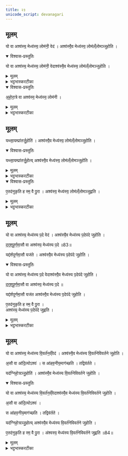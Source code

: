 ```yaml
---
title: २३
unicode_script: devanagari
---
```

## मूलम्
यो वा अश्व॑स्य॒ मेध्य॑स्य॒ लोम॑नी॒ वेद॑ ।
अश्व॑स्यै॒व मेध्य॑स्य॒ लोम॑ल्ँलोमञ्जुहोति ।
<details open><summary>विश्वास-प्रस्तुतिः</summary>

यो वा अश्व॑स्य॒ मेध्य॑स्य॒ लोम॑नी॒ वेदाश्व॑स्यै॒व मेध्य॑स्य॒ लोम॑ल्ँलोमञ्जुहोति ।
</details>

<details><summary>मूलम्</summary>

यो वा अश्व॑स्य॒ मेध्य॑स्य॒ लोम॑नी॒ वेदाश्व॑स्यै॒व मेध्य॑स्य॒ लोम॑ल्ँलोमञ्जुहोति ।
</details>

<details><summary>भट्टभास्करटीका</summary>

1यो वा इत्यादि ॥ अहोरात्रादीनां अश्वावयवरूपणेन अश्वः स्तूयते । इत्थमिदं ज्ञातव्यमिति स्तुतिफलम् । अश्वस्य मेधार्हस्य संवत्सरप्रजापत्यात्मनः लोम्नोर्वेदिता तस्य लोम्नि लोम्नि सर्वेषु लोमसु होता बह्वीनामाहुतीनां होता भवति, आहुतिभूयस्त्वात् फलभूयस्त्वमिति भावः ।
</details>

<details open><summary>विश्वास-प्रस्तुतिः</summary>

अ॒हो॒रा॒त्रे वा अश्व॑स्य॒ मेध्य॑स्य॒ लोम॑नी ।
</details>

<details><summary>मूलम्</summary>

अ॒हो॒रा॒त्रे वा अश्व॑स्य॒ मेध्य॑स्य॒ लोम॑नी ।
</details>

<details><summary>भट्टभास्करटीका</summary>

के तर्हि महानुभावे अश्वस्य लोमनी? इत्याह - अहोरात्रे इति । संवत्सरप्रजापत्यात्मनोऽश्वस्य लोमस्थानीये अहोरात्रे,
</details>

## मूलम्
यथ्सा॒यम्प्रा॑तर्जु॒होति॑ ।
अश्व॑स्यै॒व मेध्य॑स्य॒ लोम॑ल्ँलोमञ्जुहोति ।
<details open><summary>विश्वास-प्रस्तुतिः</summary>

यथ्सा॒यम्प्रा॑तर्जु॒होत्य् अश्व॑स्यै॒व मेध्य॑स्य॒ लोम॑ल्ँलोमञ्जुहोति ।
</details>

<details><summary>मूलम्</summary>

यथ्सा॒यम्प्रा॑तर्जु॒होत्य् अश्व॑स्यै॒व मेध्य॑स्य॒ लोम॑ल्ँलोमञ्जुहोति ।
</details>

<details><summary>भट्टभास्करटीका</summary>

एवं विदित्वा सायं प्रातरग्निहोत्रं जुह्वता अश्वस्य मेध्यस्य प्रजापतेरेव लोम्नि लोम्नि हुतं भवति ।
</details>

<details open><summary>विश्वास-प्रस्तुतिः</summary>

ए॒तद॑नुकृति ह स्म॒ वै पु॒रा ।
अश्व॑स्य॒ मेध्य॑स्य॒ लोम॑ल्ँलोमञ्जुह्वति ।
</details>

<details><summary>मूलम्</summary>

ए॒तद॑नुकृति ह स्म॒ वै पु॒रा ।
अश्व॑स्य॒ मेध्य॑स्य॒ लोम॑ल्ँलोमञ्जुह्वति ।
</details>

<details><summary>भट्टभास्करटीका</summary>

एतदनुकरणीयं यस्य तदेतदनुकृति इदमेवानुकुर्वन्तः पुराकल्पे अश्वस्य लोम्नि लोम्नि जुह्वति स्म अद्यत्वे तु ज्ञानमात्रेणैव तत्फलसिद्धिरिति भावः । 'लट् स्मे' इति लट् । एवमुत्तरत्र द्रष्टव्यम् ॥
</details>

## मूलम्
यो वा अश्व॑स्य॒ मेध्य॑स्य प॒दे वेद॑ ।
अश्व॑स्यै॒व मेध्य॑स्य प॒देप॑दे जुहोति ।

द॒र्॒श॒पू॒र्ण॒मा॒सौ वा अश्व॑स्य॒ मेध्य॑स्य प॒दे ॥83॥  

यद्द॑र्शपूर्णमा॒सौ यज॑ते ।
अश्व॑स्यै॒व मेध्य॑स्य प॒देप॑दे जुहोति ।

<details open><summary>विश्वास-प्रस्तुतिः</summary>

यो वा अश्व॑स्य॒ मेध्य॑स्य प॒दे वेदाश्व॑स्यै॒व मेध्य॑स्य प॒देप॑दे जुहोति ।

द॒र्॒श॒पू॒र्ण॒मा॒सौ वा अश्व॑स्य॒ मेध्य॑स्य प॒दे ॥

यद्द॑र्शपूर्णमा॒सौ यज॑त  अश्व॑स्यै॒व मेध्य॑स्य प॒देप॑दे जुहोति ।  

ए॒तद॑नुकृति ह स्म॒ वै पु॒रा ।  
अश्व॑स्य॒ मेध्य॑स्य प॒देप॑दे जुह्वति ।
</details>

<details><summary>मूलम्</summary>

यो वा अश्व॑स्य॒ मेध्य॑स्य प॒दे वेदाश्व॑स्यै॒व मेध्य॑स्य प॒देप॑दे जुहोति ।

द॒र्॒श॒पू॒र्ण॒मा॒सौ वा अश्व॑स्य॒ मेध्य॑स्य प॒दे ॥

यद्द॑र्शपूर्णमा॒सौ यज॑त  अश्व॑स्यै॒व मेध्य॑स्य प॒देप॑दे जुहोति ।  

ए॒तद॑नुकृति ह स्म॒ वै पु॒रा ।  
अश्व॑स्य॒ मेध्य॑स्य प॒देप॑दे जुह्वति ।
</details>

<details><summary>भट्टभास्करटीका</summary>

2संवत्सरात्मनः प्रजापतेः पदस्थानीयौ दर्शपूर्णमासौ अमावास्यापौर्णमास्यौ तयोः दर्शपूर्णमासयोः कर्मणोः कर्ता । गतमन्यत् ॥
</details>

## मूलम्
यो वा अश्व॑स्य॒ मेध्य॑स्य वि॒वर्त॑न॒व्ँवेद॑ ।
अश्व॑स्यै॒व मेध्य॑स्य वि॒वर्त॑नेविवर्तने जुहोति ।  

अ॒सौ वा आ॑दि॒त्योऽश्वः॑ ।
स आ॑हव॒नीय॒माग॑च्छति ।
तद्विव॑र्तते ।


यद॑ग्निहो॒त्रञ्जु॒होति॑ ।
अश्व॑स्यै॒व मेध्य॑स्य वि॒वर्त॑नेविवर्तने जुहोति ।

<details open><summary>विश्वास-प्रस्तुतिः</summary>

यो वा अश्व॑स्य॒ मेध्य॑स्य वि॒वर्त॑न॒व्ँवेदाश्व॑स्यै॒व मेध्य॑स्य वि॒वर्त॑नेविवर्तने जुहोति ।  

अ॒सौ वा आ॑दि॒त्योऽश्वः॑ ।  

स आ॑हव॒नीय॒माग॑च्छति ।
तद्विव॑र्तते ।

यद॑ग्निहो॒त्रञ्जु॒होत्य् अश्व॑स्यै॒व मेध्य॑स्य वि॒वर्त॑नेविवर्तने जुहोति ।  

ए॒तद॑नुकृति ह स्म॒ वै पु॒रा ।
अ॑श्वस्य॒ मेध्य॑स्य वि॒वर्त॑नेविवर्तने जुह्वति ॥84॥  
</details>

<details><summary>मूलम्</summary>

यो वा अश्व॑स्य॒ मेध्य॑स्य वि॒वर्त॑न॒व्ँवेदाश्व॑स्यै॒व मेध्य॑स्य वि॒वर्त॑नेविवर्तने जुहोति ।  

अ॒सौ वा आ॑दि॒त्योऽश्वः॑ ।  

स आ॑हव॒नीय॒माग॑च्छति ।
तद्विव॑र्तते ।

यद॑ग्निहो॒त्रञ्जु॒होत्य् अश्व॑स्यै॒व मेध्य॑स्य वि॒वर्त॑नेविवर्तने जुहोति ।  

ए॒तद॑नुकृति ह स्म॒ वै पु॒रा ।
अ॑श्वस्य॒ मेध्य॑स्य वि॒वर्त॑नेविवर्तने जुह्वति ॥84॥  
</details>

<details><summary>भट्टभास्करटीका</summary>

3संवत्सरात्मा प्रजापतिरादित्य एव । स एवाश्वत्वेन विवर्तते तस्य विवर्तनं आहवनीयप्रवेशः 'अग्निं वावादित्यस्सायं प्रविशति' इत्येवं विदित्वा अग्निहोत्रं जुह्वता अश्वस्य विवर्तने विवर्तने सर्वस्मिन् विवर्तनरूपे हुतं भवति । एवमीदृशप्रजापत्यात्मा अयमश्च इति अश्वस्यैव स्तुतिः ॥

इति भट्टभास्करमिश्रविरचिते ज्ञानयज्ञाख्ये यजुर्वेदभाष्ये अश्वमेधे तृतीयाष्टके नवमप्रपाठके त्रयोविंशोऽनुवाकः ॥
अश्वमेधस्समाप्तः ॥  

</details>

